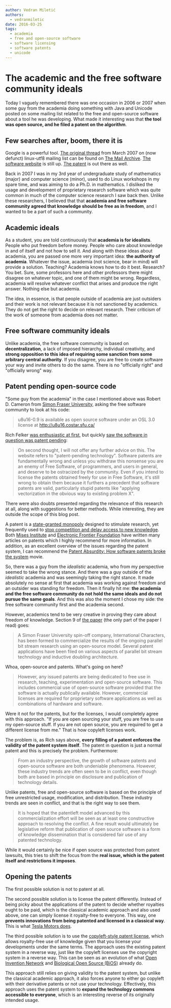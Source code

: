 ```yaml
---
author: Vedran Miletić
authors:
  - vedranmiletic
date: 2016-03-25
tags:
  - academia
  - free and open-source software
  - software licensing
  - software patents
  - unicode
---
```


# The academic and the free software community ideals

Today I vaguely remembered there was one occasion in 2006 or 2007 when some guy from the academia doing something with Java and Unicode posted on some mailing list related to the free and open-source software about a tool he was developing. What made it interesting was that **the tool was open source, and he filed a patent on the algorithm**.

<!-- more -->

## Few searches after, boom, there it is

Google is a powerful tool. [The original thread](https://www.mail-archive.com/linux-utf8@nl.linux.org/msg05444.html) from March 2007 on (now defunct) linux-utf8 mailing list can be found on [The Mail Archive](https://www.mail-archive.com/). [The software website](http://u8u16.costar.sfu.ca/) is still up. [The patent](https://www.google.com/patents/US7783862) is out there as well.

Back in 2007 I was in my 3rd year of undergraduate study of mathematics (major) and computer science (minor), used to do Linux workshops in my spare time, and was aiming to do a Ph.D. in mathematics. I disliked the usage and development of proprietary research software which was quite common in much of the computer science research I saw back then. Unlike these researchers, I believed that that **academia and free software community agreed that knowledge should be free as in freedom**, and I wanted to be a part of such a community.

## Academic ideals

As a student, you are told continuously that **academia is for idealists**. People who put freedom before money. People who care about knowledge in and of itself and not how to sell it. And along with these ideas about academia, you are passed one more very important idea: **the authority of academia**. Whatever the issue, academia (not science, bear in mind) will provide a solution. Teaching? Academia knows how to do it best. Research? You bet. Sure, some professors here and other professors there might disagree on whatever topic, and one of them might be wrong. Regardless, academia will resolve whatever conflict that arises and produce the right answer. Nothing else but academia.

The idea, in essence, is that people outside of academia are just outsiders and their work is not relevant because it is not sanctioned by academics. They do not get the right to decide on relevant research. Their criticism of the work of someone from academia does not matter.

## Free software community ideals

Unlike academia, the free software community is based on **decentralization**, a lack of imposed hierarchy, individual creativity, and **strong opposition to this idea of requiring some sanction from some arbitrary central authority**. If you disagree, you are free to create software your way and invite others to do the same. There is no "officially right" and "officially wrong" way.

## Patent pending open-source code

"Some guy from the academia" in the case I mentioned above was Robert D. Cameron from [Simon Fraser University](https://www.sfu.ca/), asking the free software community to look at his code:

> u8u16-0.9 is available as open source software under an OSL 3.0 license at <http://u8u16.costar.sfu.ca/>

Rich Felker [was enthusiastic at first](https://www.mail-archive.com/linux-utf8@nl.linux.org/msg05445.html), but quickly [saw the software in question was patent pending](https://www.mail-archive.com/linux-utf8@nl.linux.org/msg05446.html):

> On second thought, I will not offer any further advice on this. The website refers to "patent-pending technology". Software patents are fundamentally wrong and unless you withdraw this nonsense you are an enemy of Free Software, of programmers, and users in general, and deserve to be ostracized by the community. Even if you intend to license the patents obtained freely for use in Free Software, it's still wrong to obtain them because it furthers a precedent that software patents are valid, particularly stupid patents like "applying vectorization in the obvious way to existing problem X".

There were also doubts presented regarding the relevance of this research at all, along with suggestions for better methods. While interesting, they are outside the scope of this blog post.

A patent is a [state-granted monopoly](https://mises.org/blog/are-patents-%E2%80%9Cmonopolies%E2%80%9D) designed to stimulate research, yet frequently used to [stop competition and delay access to new knowledge](https://www.eff.org/patent). Both [Mises Institute](https://mises.org/) and [Electronic Frontier Foundation](https://www.eff.org/) have written many articles on patents which I highly recommend for more information. In addition, as an excellent overview of the issues regarding the patent system, I can recommend the [Patent Absurdity: How software patents broke the system](https://youtu.be/_RPKtMTjXHg) movie.

So, there was a guy from the *idealistic* academia, who from my perspective seemed to take the wrong stance. And there was a guy outside of the *idealistic* academia and was seemingly taking the right stance. It made absolutely no sense at first that academia was working against freedom and an outsider was standing for freedom. Then it finally hit me: **the academia and the free software community do not hold the same ideals and do not pursue the same goals**. And this was also the moment I chose my side: the free software community first and the academia second.

However, academics tend to be very creative in proving they care about freedom of knowledge. Section 9 of [the paper](http://u8u16.costar.sfu.ca/attachment/wiki/WikiStart/ppopp074-cameron.pdf) (the only part of the paper I read) goes:

> A Simon Fraser University spin-off company, International Characters, has been formed to commercialize the results of the ongoing parallel bit stream research using an open-source model. Several patent applications have been filed on various aspects of parallel bit stream technology and inductive doubling architecture.

Whoa, open-source and patents. What's going on here?

> However, any issued patents are being dedicated to free use in research, teaching, experimentation and open-source software. This includes commercial use of open-source software provided that the software is actually publically available. However, commercial licenses are required for proprietary software applications as well as combinations of hardware and software.

Were it not for the patents, but for the licenses, I would completely agree with this approach. "If you are open sourcing your stuff, you are free to use my open-source stuff. If you are not open source, you are required to get a different license from me." That is how copyleft licenses work.

The problem is, as Rich says above, **every filling of a patent enforces the validity of the patent system itself**. The patent in question is just a normal patent and this is precisely the problem. Furthermore:

> From an industry perspective, the growth of software patents and open-source software are both undeniable phenomena. However, these industry trends are often seen to be in conflict, even though both are based in principle on disclosure and publication of technology details.

Unlike patents, free and open-source software is based on the principle of free unrestricted usage, modification, and distribution. These industry trends are seen in conflict, and that is the right way to see them.

> It is hoped that the patentleft model advanced by this commercialization effort will be seen as at least one constructive approach to resolving the conflict. A fine result would ultimately be legislative reform that publication of open source software is a form of knowledge dissemination that is considered fair use of any patented technology.

While it would certainly be nice if open source was protected from patent lawsuits, this tries to shift the focus from the **real issue, which is the patent itself and restrictions it imposes**.

## Opening the patents

The first possible solution is not to patent at all.

The second possible solution is to license the patent differently. Instead of being picky about the applications of the patent to decide whether royalties ought to be paid, which is the classical academic approach and also used above, one can simply license it royalty-free to everyone. This way, one **prevents innovations from being patented and licensed in a classical way**. This is what [Tesla Motors does](https://www.tesla.com/blog/all-our-patent-are-belong-you).

The third possible solution is to use the [copyleft-style patent license](https://en.wikipedia.org/wiki/Patentleft), which allows royalty-free use of knowledge given that you license your developments under the same terms. The approach uses the existing patent system in a reverse way, just like the copyleft licenses use the copyright system in a reverse way. This can be seen as an evolution of what [Open Invention Network](https://openinventionnetwork.com/) and [Biological Open Source (BiOS)](https://cambia.org/bios-landing/) already do.

This approach still relies on giving validity to the patent system, but unlike the classical academic approach, it also forces anyone to either go copyleft with their derivative patents or not use your technology. Effectively, this approach uses the patent system to **expand the technology commons accessible to everyone**, which is an interesting reverse of its originally intended usage.
